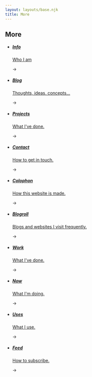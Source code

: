 ```yaml
---
layout: layouts/base.njk
title: More
---
```


## More

<ul class="nav-pages">
<li><a href="/info/"><span class="post-info">
<h5>Info</h5><p class="excerpt">Who I am</p></a></span>
<span class="arrow">-></a></li>
<li><a href="/blog"><span class="post-info">
<h5>Blog</h5><p class="excerpt">Thoughts, ideas, concepts...</p></a></span>
<span class="arrow">-></a></li>
<li><a href="/tag/projects"><span class="post-info">
<h5>Projects</h5><p class="excerpt">What I've done.</p></a></span>
<span class="arrow">-></a></li>
<li><a href="/info/#contact"><span class="post-info">
<h5>Contact</h5><p class="excerpt">How to get in touch.</p></a></span>
<span class="arrow">-></a></li>
<li><a href="/colophon"><span class="post-info">
<h5>Colophon</h5><p class="excerpt">How this website is made.</p></a></span>
<span class="arrow">-></a></li>
<li><a href="/blogroll"><span class="post-info">
<h5>Blogroll</h5><p class="excerpt">Blogs and websites I visit frequently.</p></a></span>
<span class="arrow">-></a></li>
<li><a href="/work"><span class="post-info">
<h5>Work</h5><p class="excerpt">What I've done.</p></a></span>
<span class="arrow">-></a></li>
<li><a href="/now"><span class="post-info">
<h5>Now</h5><p class="excerpt">What I'm doing.</p></a></span>
<span class="arrow">-></a></li>
<li><a href="/uses"><span class="post-info">
<h5>Uses</h5><p class="excerpt">What I use.</p></a></span>
<span class="arrow">-></a></li>
<li><a href="/feed"><span class="post-info">
<h5>Feed</h5><p class="excerpt">How to subscribe.</p></a></span>
<span class="arrow">-></a></li>
</ul>